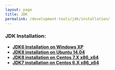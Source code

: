 ```yaml
---
layout: page
title: JDK
permalink: /development-tools/jdk/installation/
---
```


### JDK Installation:

<ul>
    <li><strong><a href="/development-tools/jdk/installation/windows/xp/">JDK6 Installation on Windows XP</a></strong></li>
    <li><strong><a href="/development-tools/jdk/installation/ubuntu/14.04/">JDK8 installation on Ubuntu 14.04</a></strong></li>
    <li><strong><a href="/development-tools/jdk/installation/centos/7/">JDK8 installation on Centos 7.X x86_x64</a></strong></li>
    <li><strong><a href="/development-tools/jdk7/installation/centos/6/">JDK7 installation on Centos 6.X x86_x64</a></strong></li>
</ul>

